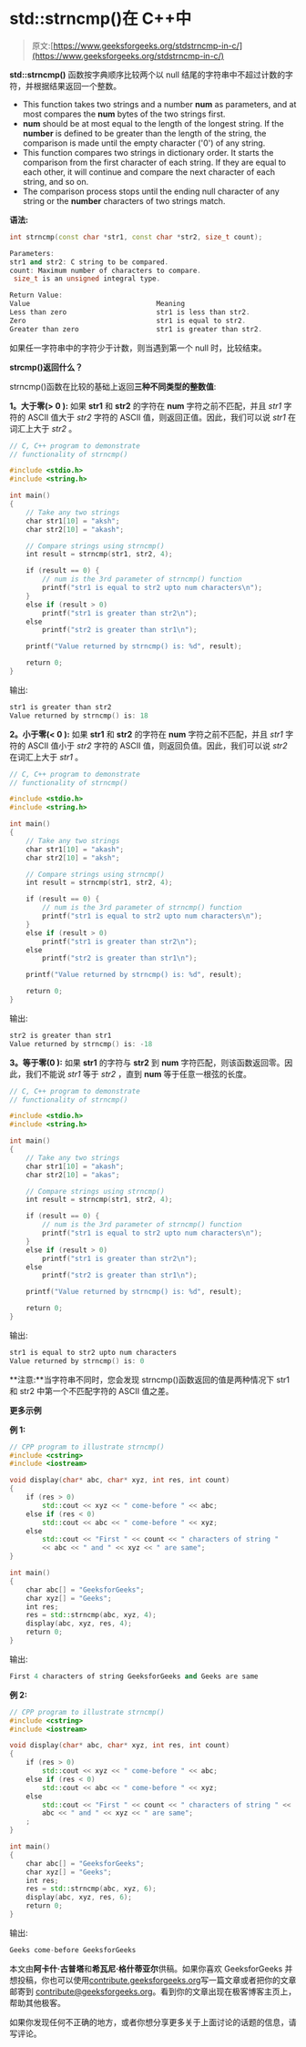 # std::strncmp()在 C++中

> 原文:[https://www.geeksforgeeks.org/stdstrncmp-in-c/](https://www.geeksforgeeks.org/stdstrncmp-in-c/)

**std::strncmp()** 函数按字典顺序比较两个以 null 结尾的字符串中不超过计数的字符，并根据结果返回一个整数。

*   This function takes two strings and a number **num** as parameters, and at most compares the **num** bytes of the two strings first.
*   **num** should be at most equal to the length of the longest string. If the **number** is defined to be greater than the length of the string, the comparison is made until the empty character ('0') of any string.
*   This function compares two strings in dictionary order. It starts the comparison from the first character of each string. If they are equal to each other, it will continue and compare the next character of each string, and so on.
*   The comparison process stops until the ending null character of any string or the **number** characters of two strings match.

**语法:**

```cpp
int strncmp(const char *str1, const char *str2, size_t count);

Parameters:
str1 and str2: C string to be compared.
count: Maximum number of characters to compare.
 size_t is an unsigned integral type.

Return Value: 
Value                               Meaning
Less than zero                      str1 is less than str2.
Zero                                str1 is equal to str2.
Greater than zero                   str1 is greater than str2.

```

如果任一字符串中的字符少于计数，则当遇到第一个 null 时，比较结束。

**strcmp()返回什么？**

strncmp()函数在比较的基础上返回**三种不同类型的整数值**:

**1。大于零(> 0 ):** 如果 **str1** 和 **str2** 的字符在 **num** 字符之前不匹配，并且 *str1* 字符的 ASCII 值大于 *str2* 字符的 ASCII 值，则返回正值。因此，我们可以说 *str1* 在词汇上大于 *str2* 。

```cpp
// C, C++ program to demonstrate
// functionality of strncmp()

#include <stdio.h>
#include <string.h>

int main()
{
    // Take any two strings
    char str1[10] = "aksh";
    char str2[10] = "akash";

    // Compare strings using strncmp()
    int result = strncmp(str1, str2, 4);

    if (result == 0) {
        // num is the 3rd parameter of strncmp() function
        printf("str1 is equal to str2 upto num characters\n");
    }
    else if (result > 0)
        printf("str1 is greater than str2\n");
    else
        printf("str2 is greater than str1\n");

    printf("Value returned by strncmp() is: %d", result);

    return 0;
}
```

输出:

```cpp
str1 is greater than str2
Value returned by strncmp() is: 18

```

**2。小于零(< 0 ):** 如果 **str1** 和 **str2** 的字符在 **num** 字符之前不匹配，并且 *str1* 字符的 ASCII 值小于 *str2* 字符的 ASCII 值，则返回负值。因此，我们可以说 *str2* 在词汇上大于 *str1* 。

```cpp
// C, C++ program to demonstrate
// functionality of strncmp()

#include <stdio.h>
#include <string.h>

int main()
{
    // Take any two strings
    char str1[10] = "akash";
    char str2[10] = "aksh";

    // Compare strings using strncmp()
    int result = strncmp(str1, str2, 4);

    if (result == 0) {
        // num is the 3rd parameter of strncmp() function
        printf("str1 is equal to str2 upto num characters\n");
    }
    else if (result > 0)
        printf("str1 is greater than str2\n");
    else
        printf("str2 is greater than str1\n");

    printf("Value returned by strncmp() is: %d", result);

    return 0;
}
```

输出:

```cpp
str2 is greater than str1
Value returned by strncmp() is: -18

```

**3。等于零(0 ):** 如果 **str1** 的字符与 **str2** 到 **num** 字符匹配，则该函数返回零。因此，我们不能说 *str1* 等于 *str2* ，直到 **num** 等于任意一根弦的长度。

```cpp
// C, C++ program to demonstrate
// functionality of strncmp()

#include <stdio.h>
#include <string.h>

int main()
{
    // Take any two strings
    char str1[10] = "akash";
    char str2[10] = "akas";

    // Compare strings using strncmp()
    int result = strncmp(str1, str2, 4);

    if (result == 0) {
        // num is the 3rd parameter of strncmp() function
        printf("str1 is equal to str2 upto num characters\n");
    }
    else if (result > 0)
        printf("str1 is greater than str2\n");
    else
        printf("str2 is greater than str1\n");

    printf("Value returned by strncmp() is: %d", result);

    return 0;
}
```

输出:

```cpp
str1 is equal to str2 upto num characters
Value returned by strncmp() is: 0

```

**注意:**当字符串不同时，您会发现 strncmp()函数返回的值是两种情况下 str1 和 str2 中第一个不匹配字符的 ASCII 值之差。

**更多示例**

**例 1:**

```cpp
// CPP program to illustrate strncmp()
#include <cstring>
#include <iostream>

void display(char* abc, char* xyz, int res, int count)
{
    if (res > 0)
        std::cout << xyz << " come-before " << abc;
    else if (res < 0)
        std::cout << abc << " come-before " << xyz;
    else
        std::cout << "First " << count << " characters of string " 
        << abc << " and " << xyz << " are same";
}

int main()
{
    char abc[] = "GeeksforGeeks";
    char xyz[] = "Geeks";
    int res;
    res = std::strncmp(abc, xyz, 4);
    display(abc, xyz, res, 4);
    return 0;
}
```

输出:

```cpp
First 4 characters of string GeeksforGeeks and Geeks are same

```

**例 2:**

```cpp
// CPP program to illustrate strncmp()
#include <cstring>
#include <iostream>

void display(char* abc, char* xyz, int res, int count)
{
    if (res > 0)
        std::cout << xyz << " come-before " << abc;
    else if (res < 0)
        std::cout << abc << " come-before " << xyz;
    else
        std::cout << "First " << count << " characters of string " << 
        abc << " and " << xyz << " are same";
    ;
}

int main()
{
    char abc[] = "GeeksforGeeks";
    char xyz[] = "Geeks";
    int res;
    res = std::strncmp(abc, xyz, 6);
    display(abc, xyz, res, 6);
    return 0;
}
```

输出:

```cpp
Geeks come-before GeeksforGeeks

```

本文由**阿卡什·古普塔**和**希瓦尼·格什蒂亚尔**供稿。如果你喜欢 GeeksforGeeks 并想投稿，你也可以使用[contribute.geeksforgeeks.org](http://www.contribute.geeksforgeeks.org)写一篇文章或者把你的文章邮寄到 contribute@geeksforgeeks.org。看到你的文章出现在极客博客主页上，帮助其他极客。

如果你发现任何不正确的地方，或者你想分享更多关于上面讨论的话题的信息，请写评论。